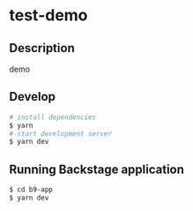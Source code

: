 # test-demo

## Description

demo

## Develop

```bash
# install dependencies
$ yarn
# start development server
$ yarn dev
```

## Running Backstage application

```bash
$ cd b9-app
$ yarn dev
```
